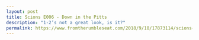 ```yaml
---
layout: post
title: Scions E006 - Down in the Pitts
description: "1-2’s not a great look, is it?"
permalink: https://www.fromtherumbleseat.com/2018/9/18/17873114/scions-of-the-southland-episode-6-down-in-the-pitts-pittsburgh-georgia-tech-football
---
```

